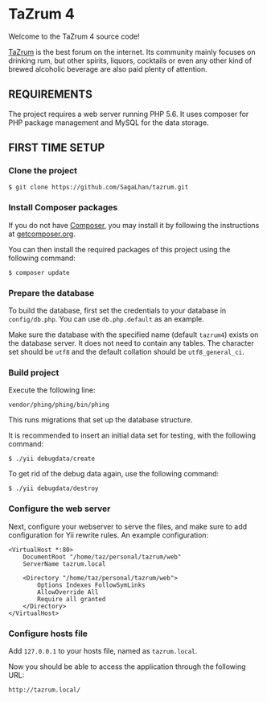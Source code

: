 TaZrum 4
========

Welcome to the TaZrum 4 source code!

[TaZrum](http://www.tazrum.nl/) is the best forum on the internet. Its community
mainly focuses on drinking rum, but other spirits, liquors, cocktails or even
any other kind of brewed alcoholic beverage are also paid plenty of attention.


REQUIREMENTS
------------

The project requires a web server running PHP 5.6. It uses composer for PHP
package management and MySQL for the data storage.


FIRST TIME SETUP
----------------

### Clone the project

	$ git clone https://github.com/SagaLhan/tazrum.git


### Install Composer packages

If you do not have [Composer](http://getcomposer.org/), you may install it by
following the instructions at [getcomposer.org](http://getcomposer.org/doc/00-intro.md#installation-nix).

You can then install the required packages of this project using the following
command:

	$ composer update


### Prepare the database

To build the database, first set the credentials to your database in
`config/db.php`. You can use `db.php.default` as an example.

Make sure the database with the specified name (default `tazrum4`) exists on the
database server. It does not need to contain any tables. The character set
should be `utf8` and the default collation should be `utf8_general_ci`.

### Build project

Execute the following line:

	vendor/phing/phing/bin/phing

This runs migrations that set up the database structure.

It is recommended to insert an initial data set for testing, with the following
command:

	$ ./yii debugdata/create

To get rid of the debug data again, use the following command:

	$ ./yii debugdata/destroy

### Configure the web server

Next, configure your webserver to serve the files, and make sure to add
configuration for Yii rewrite rules. An example configuration:

	<VirtualHost *:80>
		DocumentRoot "/home/taz/personal/tazrum/web"
		ServerName tazrum.local

		<Directory "/home/taz/personal/tazrum/web">
			Options Indexes FollowSymLinks
			AllowOverride All
			Require all granted
		</Directory>
	</VirtualHost>


### Configure hosts file

Add `127.0.0.1` to your hosts file, named as `tazrum.local`.

Now you should be able to access the application through the following URL:

	http://tazrum.local/
